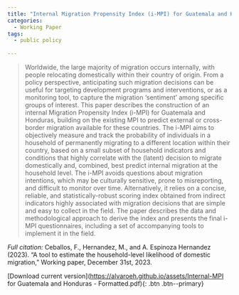 ```yaml
---
title: "Internal Migration Propensity Index (i-MPI) for Guatemala and Honduras"
categories:
  - Working Paper
tags:
  - public policy
  
---
```

>Worldwide, the large majority of migration occurs internally, with people relocating domestically within their country of origin. From a policy perspective, anticipating such migration decisions can be useful for targeting development programs and interventions, or as a monitoring tool, to capture the migration ‘sentiment’ among specific groups of interest. This paper describes the construction of an internal Migration Propensity Index (i-MPI) for Guatemala and Honduras, building on the existing MPI to predict external or cross-border migration available for these countries. The i-MPI aims to objectively measure and track the probability of individuals in a household of permanently migrating to a different location within their country, based on a small subset of household indicators and conditions that highly correlate with the (latent) decision to migrate domestically and, combined, best predict internal migration at the household level. The i-MPI avoids questions about migration intentions, which may be culturally sensitive, prone to misreporting, and difficult to monitor over time. Alternatively, it relies on a concise, reliable, and statistically-robust scoring index obtained from indirect indicators highly associated with migration decisions that are simple and easy to collect in the field. The paper describes the data and methodological approach to derive the index and presents the final i-MPI questionnaires, including a set of accompanying tools to implement it in the field.

*Full citation:* Ceballos, F., Hernandez, M., and A. Espinoza Hernandez (2023). “A tool to estimate the household-level likelihood of domestic migration,” Working paper, December 31st, 2023.


[Download current version](https://alvaroeh.github.io/assets/Internal-MPI for Guatemala and Honduras - Formatted.pdf){: .btn .btn--primary}

